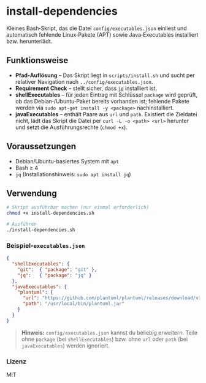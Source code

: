 # install-dependencies

Kleines Bash‑Skript, das die Datei `config/executables.json` einliest und automatisch fehlende Linux‑Pakete (APT) sowie Java‑Executables installiert bzw. herunterlädt.

## Funktionsweise

* **Pfad‑Auflösung** – Das Skript liegt in `scripts/install.sh` und sucht per relativer Navigation nach `../config/executables.json`.
* **Requirement Check** – stellt sicher, dass [`jq`](https://stedolan.github.io/jq/) installiert ist.
* **shellExecutables** – für jeden Eintrag mit Schlüssel `package` wird geprüft, ob das Debian‑/Ubuntu‑Paket bereits vorhanden ist; fehlende Pakete werden via `sudo apt-get install -y <package>` nachinstalliert.
* **javaExecutables** – enthält Paare aus `url` und `path`. Existiert die Zieldatei nicht, lädt das Skript die Datei per `curl -L -o <path> <url>` herunter und setzt die Ausführungsrechte (`chmod +x`).

## Voraussetzungen

* Debian/Ubuntu-basiertes System mit `apt`
* Bash ≥ 4
* `jq` (Installationshinweis: `sudo apt install jq`)

## Verwendung

```bash
# Skript ausführbar machen (nur einmal erforderlich)
chmod +x install-dependencies.sh

# Ausführen
./install-dependencies.sh
```

### Beispiel-`executables.json`

```json
{
  "shellExecutables": {
    "git":  { "package": "git" },
    "jq":   { "package": "jq" }
  },
  "javaExecutables": {
    "plantuml": {
      "url": "https://github.com/plantuml/plantuml/releases/download/v1.2025.2/plantuml-1.2025.2.jar",
      "path": "/usr/local/bin/plantuml.jar"
    }
  }
}
```

> **Hinweis:** `config/executables.json` kannst du beliebig erweitern. Teile ohne `package` (bei `shellExecutables`) bzw. ohne `url` oder `path` (bei `javaExecutables`) werden ignoriert.

### Lizenz

MIT

